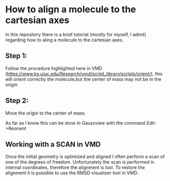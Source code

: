 # How to align a molecule to the cartesian axes
In this repository there is a brief tutorial (mostly for myself, I admit) regarding how to aling a molecule to the cartesian axes. 

## Step 1:

Follow the procedure highlighted here in VMD (https://www.ks.uiuc.edu/Research/vmd/script_library/scripts/orient/), this will orient correctly the molecule,but the center of mass may not be in the origin

## Step 2:
Move the origin to the center of mass. 

As far as I know this can be done in Gaussview with the command Edit->Reorient


## Working with a SCAN in VMD

Once the initial geometry is optimized and aligned I often perform a scan of one of the degrees of freedom. Unfortunately the scan is performed in internal coordinates, therefore the alignment is lost. To restore the alignment it is possible to use the RMSD visualizer tool in VMD. 
